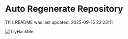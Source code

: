 # Auto Regenerate Repository

This README was last updated: 2025-09-15 23:23:11

 ![TryHackMe](https://tryhackme.com/badge/533634)
